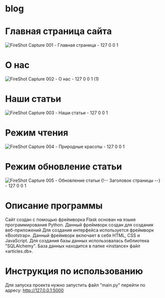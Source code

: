 # blog
# Главная страница сайта
![FireShot Capture 001 - Главная страница - 127 0 0 1](https://github.com/Fetkulingr/blog/assets/103204349/9551c957-08a6-4a07-a65a-7f62b8fcf22f)
# О нас
![FireShot Capture 002 - О нас - 127 0 0 1 (1)](https://github.com/Fetkulingr/blog/assets/103204349/9e3289c7-3a49-49f1-b740-d22317bb27a9)
# Наши статьи
![FireShot Capture 003 - Наши статьи - 127 0 0 1](https://github.com/Fetkulingr/blog/assets/103204349/31a3c22e-36da-4d28-ad6b-106cd508ef44)
# Режим чтения
![FireShot Capture 004 - Природные красоты - 127 0 0 1](https://github.com/Fetkulingr/blog/assets/103204349/d198e41a-adce-4eb9-bf5f-f3653fd74e57)
# Режим обновление статьи
![FireShot Capture 005 - Обновление статьи {!-- Заголовок страницы --} - 127 0 0 1](https://github.com/Fetkulingr/blog/assets/103204349/12504af3-dfb1-4526-9f6c-cbdb18b51c89)
# Описание программы
Сайт создан с помощью фреймворка Flask основан на языке программирования Python. Данный фреймворк создан для создания веб-приложений  Для создания интерфейса используется фреймворк «Bootstrap». Данный фреймворк включает в себя HTML, CSS и JavaScript. Для создания базы данных использовалась библиотека "SQLAlchemy". База данных находится в папке «instance» файл «articles.db».
# Инструкция по использованию
Для запуска проекта нужно запустить файл "main.py" перейти по адресу: http://127.0.0.1:5000
